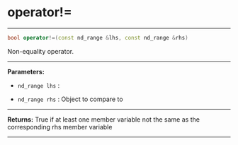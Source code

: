# operator!=

---

```cpp
bool operator!=(const nd_range &lhs, const nd_range &rhs)
```


Non-equality operator. 


---
**Parameters:**

 - `nd_range lhs`
: 

 - `nd_range rhs`
: Object to compare to 


---
**Returns:** True if at least one member variable not the same as the corresponding rhs member variable 

---
